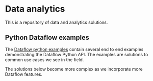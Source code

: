 # Data analytics
This is a repository of data and analytics solutions.  

## Python Dataflow examples
The [Dataflow python examples](dataflow-python-examples/README.md) contain several end to end examples demonstrating 
the Dataflow Python API.  The examples are solutions to common use cases we see in the field.

The solutions below become more complex as we incorporate more Dataflow features.  
